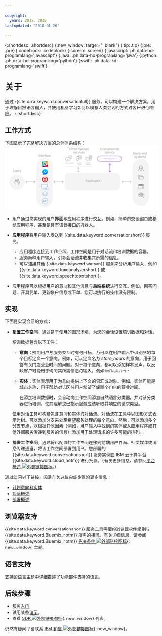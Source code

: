 ```yaml
---

copyright:
  years: 2015, 2018
lastupdated: "2018-01-26"

---
```


{:shortdesc: .shortdesc}
{:new_window: target="_blank"}
{:tip: .tip}
{:pre: .pre}
{:codeblock: .codeblock}
{:screen: .screen}
{:javascript: .ph data-hd-programlang='javascript'}
{:java: .ph data-hd-programlang='java'}
{:python: .ph data-hd-programlang='python'}
{:swift: .ph data-hd-programlang='swift'}

# 关于

通过 {{site.data.keyword.conversationfull}} 服务，可以构建一个解决方案，用于理解自然语言输入，并使用机器学习如何以模拟人类会话的方式对客户进行响应。
{: shortdesc}

## 工作方式

下图显示了完整解决方案的总体体系结构：![服务流程图](images/conversation_arch_overview.png)

- 用户通过您实现的用户**界面**与应用程序进行交互。例如，简单的交谈窗口或移动应用程序，甚至是具有语音接口的机器人。

- **应用程序**将用户输入发送到 {{site.data.keyword.conversationshort}} 服务。
    - 应用程序连接到*工作空间*，工作空间是用于对话流和培训数据的容器。
    - 服务解释用户输入，引导会话流并收集其所需的信息。
    - 可以连接其他 {{site.data.keyword.watson}} 服务来分析用户输入，例如 {{site.data.keyword.toneanalyzershort}} 或 {{site.data.keyword.speechtotextshort}}。

- 应用程序可以根据用户的意向和其他信息与**后端系统**进行交互。例如，回答问题、开具凭单、更新帐户信息或下单。您可以执行的操作没有限制。

## 实现

下面是实现会话的方式：

- **配置工作空间**。通过易于使用的图形环境，为您的会话设置培训数据和对话。

    培训数据包含以下工件：
    - **意向**：预期用户与服务交互时有何目标。为可以在用户输入中识别到的每个目标定义一个意向。例如，可以定义名为 *store_hours* 的意向，用于回答有关门店营业时间的问题。对于每个意向，都可以添加样本发声，以反映客户可能用于询问其所需信息的输入，例如`你们几点开门？`
    - **实体**：实体表示用于为意向提供上下文的词汇或对象。例如，实体可能是城市名称，用于帮助对话区分用户希望了解哪个门店的营业时间。

      在添加培训数据时，会自动向工作空间添加自然语言分类器，并对该分类器进行培训，使其理解您已指示服务应该听取并响应的请求类型。

    使用对话工具可构建包含意向和实体的对话流。对话流在工具中以图形方式表示为树。可以添加分支来处理希望服务处理的每个意向。然后，可以添加多个分支节点，以根据其他因素（例如，用户输入中找到的实体或从应用程序或其他外部服务传递到服务的信息）添加用于处理请求的许多可能的排列。

- **部署工作空间**。通过将已配置的工作空间连接到前端用户界面、社交媒体或消息传递通道，将该工作空间部署到用户。您部署的 {{site.data.keyword.conversationshort}} 服务实例由 IBM 云计算平台 {{site.data.keyword.cloud_notm}} 进行托管。（有关更多信息，请参阅[平台概述 ![外部链接图标](../../icons/launch-glyph.svg "外部链接图标")](https://console.bluemix.net/docs/overview/ibm-cloud.html#overview)。）

通过访问以下链接，阅读有关这些实施步骤的更多信息：

- [计划意向和实体](intents-entities.html#planning-your-entities)
- [对话概述](dialog-overview.html)
- [部署概述](deploy.html)

## 浏览器支持

{{site.data.keyword.conversationshort}} 服务工具需要的浏览器软件级别与 {{site.data.keyword.Bluemix_notm}} 所需的相同。有关详细信息，请参阅 {{site.data.keyword.Bluemix_notm}} [先决条件 ![外部链接图标](../../icons/launch-glyph.svg "外部链接图标")](https://console.bluemix.net/docs/overview/prereqs.html#browsers){: new_window} 主题。

## 语言支持

[支持的语言](lang-support.html)主题中详细描述了功能部件支持的语言。

## 后续步骤

- 服务[入门](getting-started.html)
- 试用某些[演示](sample-applications.html)。
- 查看 [SDK ![外部链接图标](../../icons/launch-glyph.svg "外部链接图标")](https://www.ibm.com/watson/developercloud/developer-tools.html){: new_window} 列表。

仍然有疑问？请联系 [IBM 销售 ![外部链接图标](../../icons/launch-glyph.svg "外部链接图标")](https://www-01.ibm.com/marketing/iwm/dre/signup?source=urx-20970){: new_window}。
